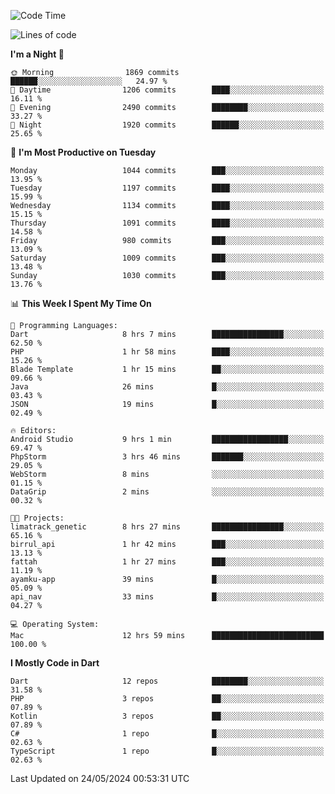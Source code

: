 <!--START_SECTION:waka-->
![Code Time](http://img.shields.io/badge/Code%20Time-526%20hrs%2048%20mins-blue)

![Lines of code](https://img.shields.io/badge/From%20Hello%20World%20I%27ve%20Written-2.1%20million%20lines%20of%20code-blue)

**I'm a Night 🦉** 

```text
🌞 Morning                1869 commits        ██████░░░░░░░░░░░░░░░░░░░   24.97 % 
🌆 Daytime                1206 commits        ████░░░░░░░░░░░░░░░░░░░░░   16.11 % 
🌃 Evening                2490 commits        ████████░░░░░░░░░░░░░░░░░   33.27 % 
🌙 Night                  1920 commits        ██████░░░░░░░░░░░░░░░░░░░   25.65 % 
```
📅 **I'm Most Productive on Tuesday** 

```text
Monday                   1044 commits        ███░░░░░░░░░░░░░░░░░░░░░░   13.95 % 
Tuesday                  1197 commits        ████░░░░░░░░░░░░░░░░░░░░░   15.99 % 
Wednesday                1134 commits        ████░░░░░░░░░░░░░░░░░░░░░   15.15 % 
Thursday                 1091 commits        ████░░░░░░░░░░░░░░░░░░░░░   14.58 % 
Friday                   980 commits         ███░░░░░░░░░░░░░░░░░░░░░░   13.09 % 
Saturday                 1009 commits        ███░░░░░░░░░░░░░░░░░░░░░░   13.48 % 
Sunday                   1030 commits        ███░░░░░░░░░░░░░░░░░░░░░░   13.76 % 
```


📊 **This Week I Spent My Time On** 

```text
💬 Programming Languages: 
Dart                     8 hrs 7 mins        ████████████████░░░░░░░░░   62.50 % 
PHP                      1 hr 58 mins        ████░░░░░░░░░░░░░░░░░░░░░   15.26 % 
Blade Template           1 hr 15 mins        ██░░░░░░░░░░░░░░░░░░░░░░░   09.66 % 
Java                     26 mins             █░░░░░░░░░░░░░░░░░░░░░░░░   03.43 % 
JSON                     19 mins             █░░░░░░░░░░░░░░░░░░░░░░░░   02.49 % 

🔥 Editors: 
Android Studio           9 hrs 1 min         █████████████████░░░░░░░░   69.47 % 
PhpStorm                 3 hrs 46 mins       ███████░░░░░░░░░░░░░░░░░░   29.05 % 
WebStorm                 8 mins              ░░░░░░░░░░░░░░░░░░░░░░░░░   01.15 % 
DataGrip                 2 mins              ░░░░░░░░░░░░░░░░░░░░░░░░░   00.32 % 

🐱‍💻 Projects: 
limatrack_genetic        8 hrs 27 mins       ████████████████░░░░░░░░░   65.16 % 
birrul_api               1 hr 42 mins        ███░░░░░░░░░░░░░░░░░░░░░░   13.13 % 
fattah                   1 hr 27 mins        ███░░░░░░░░░░░░░░░░░░░░░░   11.19 % 
ayamku-app               39 mins             █░░░░░░░░░░░░░░░░░░░░░░░░   05.09 % 
api_nav                  33 mins             █░░░░░░░░░░░░░░░░░░░░░░░░   04.27 % 

💻 Operating System: 
Mac                      12 hrs 59 mins      █████████████████████████   100.00 % 
```

**I Mostly Code in Dart** 

```text
Dart                     12 repos            ████████░░░░░░░░░░░░░░░░░   31.58 % 
PHP                      3 repos             ██░░░░░░░░░░░░░░░░░░░░░░░   07.89 % 
Kotlin                   3 repos             ██░░░░░░░░░░░░░░░░░░░░░░░   07.89 % 
C#                       1 repo              █░░░░░░░░░░░░░░░░░░░░░░░░   02.63 % 
TypeScript               1 repo              █░░░░░░░░░░░░░░░░░░░░░░░░   02.63 % 
```




 Last Updated on 24/05/2024 00:53:31 UTC
<!--END_SECTION:waka-->
